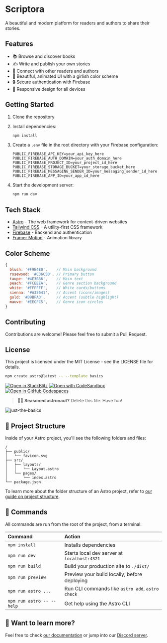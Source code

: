 # Scriptora

A beautiful and modern platform for readers and authors to share their stories.

## Features

- 📚 Browse and discover books
- ✍️ Write and publish your own stories
- 👥 Connect with other readers and authors
- 🎨 Beautiful, animated UI with a girlish color scheme
- 🔒 Secure authentication with Firebase
- 📱 Responsive design for all devices

## Getting Started

1. Clone the repository
2. Install dependencies:
   ```bash
   npm install
   ```

3. Create a `.env` file in the root directory with your Firebase configuration:
   ```
   PUBLIC_FIREBASE_API_KEY=your_api_key_here
   PUBLIC_FIREBASE_AUTH_DOMAIN=your_auth_domain_here
   PUBLIC_FIREBASE_PROJECT_ID=your_project_id_here
   PUBLIC_FIREBASE_STORAGE_BUCKET=your_storage_bucket_here
   PUBLIC_FIREBASE_MESSAGING_SENDER_ID=your_messaging_sender_id_here
   PUBLIC_FIREBASE_APP_ID=your_app_id_here
   ```

4. Start the development server:
   ```bash
   npm run dev
   ```

## Tech Stack

- [Astro](https://astro.build) - The web framework for content-driven websites
- [Tailwind CSS](https://tailwindcss.com) - A utility-first CSS framework
- [Firebase](https://firebase.google.com) - Backend and authentication
- [Framer Motion](https://www.framer.com/motion/) - Animation library

## Color Scheme

```javascript
{
  blush: '#F9E4E0',    // Main background
  rosewood: '#C36C5D', // Primary button
  taupe: '#4E3B36',    // Main text
  peach: '#FCEEEA',    // Genre section background
  white: '#FFFFFF',    // White cards/buttons
  sienna: '#A35641',   // Accent (icons/images)
  gold: '#D9BFA3',     // Accent (subtle highlight)
  mauve: '#EECFC5',    // Genre icon circles
}
```

## Contributing

Contributions are welcome! Please feel free to submit a Pull Request.

## License

This project is licensed under the MIT License - see the LICENSE file for details.

```sh
npm create astro@latest -- --template basics
```

[![Open in StackBlitz](https://developer.stackblitz.com/img/open_in_stackblitz.svg)](https://stackblitz.com/github/withastro/astro/tree/latest/examples/basics)
[![Open with CodeSandbox](https://assets.codesandbox.io/github/button-edit-lime.svg)](https://codesandbox.io/p/sandbox/github/withastro/astro/tree/latest/examples/basics)
[![Open in GitHub Codespaces](https://github.com/codespaces/badge.svg)](https://codespaces.new/withastro/astro?devcontainer_path=.devcontainer/basics/devcontainer.json)

> 🧑‍🚀 **Seasoned astronaut?** Delete this file. Have fun!

![just-the-basics](https://github.com/withastro/astro/assets/2244813/a0a5533c-a856-4198-8470-2d67b1d7c554)

## 🚀 Project Structure

Inside of your Astro project, you'll see the following folders and files:

```text
/
├── public/
│   └── favicon.svg
├── src/
│   ├── layouts/
│   │   └── Layout.astro
│   └── pages/
│       └── index.astro
└── package.json
```

To learn more about the folder structure of an Astro project, refer to [our guide on project structure](https://docs.astro.build/en/basics/project-structure/).

## 🧞 Commands

All commands are run from the root of the project, from a terminal:

| Command                   | Action                                           |
| :------------------------ | :----------------------------------------------- |
| `npm install`             | Installs dependencies                            |
| `npm run dev`             | Starts local dev server at `localhost:4321`      |
| `npm run build`           | Build your production site to `./dist/`          |
| `npm run preview`         | Preview your build locally, before deploying     |
| `npm run astro ...`       | Run CLI commands like `astro add`, `astro check` |
| `npm run astro -- --help` | Get help using the Astro CLI                     |

## 👀 Want to learn more?

Feel free to check [our documentation](https://docs.astro.build) or jump into our [Discord server](https://astro.build/chat).
